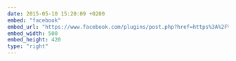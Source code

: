 ```yaml
---
date: 2015-05-10 15:20:09 +0200
embed: "facebook"
embed_url: "https://www.facebook.com/plugins/post.php?href=https%3A%2F%2Fwww.facebook.com%2Fsonyshchuk%2Fposts%2F826805037356744%3A0&width=500"
embed_width: 500
embed_height: 420
type: "right"
---
```

